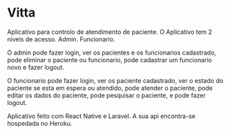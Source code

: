 # Vitta
 Aplicativo para controlo de atendimento de paciente.
 O Aplicativo tem 2 niveis de acesso. 
 Admin.
 Funcionario.
 
 O admin pode fazer login, ver os pacientes e os funcionarios cadastrado, pode eliminar o paciente ou funcionario, pode cadastrar um funcionario novo e fazer logout. 
 
 O funcionario pode fazer login, ver os paciente cadastrado, ver o estado do paciente se esta em espera ou atendido, pode atender o paciente, pode editar os dados do paciente, pode pesquisar o paciente, e pode fazer logout.
 
 Aplicativo feito com React Native e Laravel. A sua api encontra-se hospedada no Heroku.

 

